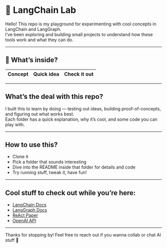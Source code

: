 # 🧠 LangChain Lab

Hello! This repo is my playground for experimenting with cool concepts in LangChain and LangGraph.  
I’ve been exploring and building small projects to understand how these tools work and what they can do.

---

## 📂 What’s inside?

| Concept                         | Quick idea                                             | Check it out                      |
|--------------------------------|-------------------------------------------------------|----------------------------------|


---

## What’s the deal with this repo?

I built this to learn by doing — testing out ideas, building proof-of-concepts, and figuring out what works best.  
Each folder has a quick explanation, why it’s cool, and some code you can play with.

---

## How to use this?

- Clone it  
- Pick a folder that sounds interesting  
- Dive into the README inside that folder for details and code  
- Try running stuff, tweak it, have fun!

---

## Cool stuff to check out while you’re here:

- [LangChain Docs](https://python.langchain.com/en/latest/)  
- [LangGraph Docs](https://langgraph.com)  
- [ReAct Paper](https://arxiv.org/abs/2210.03629)  
- [OpenAI API](https://platform.openai.com/docs)  

---

Thanks for stopping by! Feel free to reach out if you wanna collab or chat AI stuff 🚀
